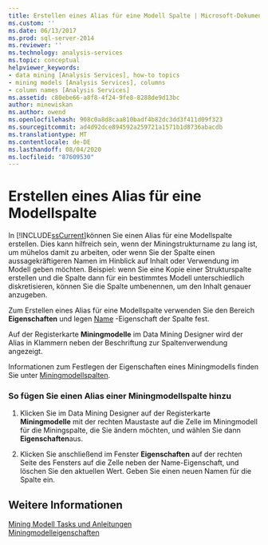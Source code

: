 ```yaml
---
title: Erstellen eines Alias für eine Modell Spalte | Microsoft-Dokumentation
ms.custom: ''
ms.date: 06/13/2017
ms.prod: sql-server-2014
ms.reviewer: ''
ms.technology: analysis-services
ms.topic: conceptual
helpviewer_keywords:
- data mining [Analysis Services], how-to topics
- mining models [Analysis Services], columns
- column names [Analysis Services]
ms.assetid: c80ebe66-a8f8-4f24-9fe8-8288de9d13bc
author: minewiskan
ms.author: owend
ms.openlocfilehash: 908c0a8d8caa810badf4b82dc3dd3f411d09f323
ms.sourcegitcommit: ad4d92dce894592a259721a1571b1d8736abacdb
ms.translationtype: MT
ms.contentlocale: de-DE
ms.lasthandoff: 08/04/2020
ms.locfileid: "87609530"
---
```

# <a name="create-an-alias-for-a-model-column"></a>Erstellen eines Alias für eine Modellspalte
  In [!INCLUDE[ssCurrent](../../includes/sscurrent-md.md)]können Sie einen Alias für eine Modellspalte erstellen. Dies kann hilfreich sein, wenn der Miningstrukturname zu lang ist, um mühelos damit zu arbeiten, oder wenn Sie der Spalte einen aussagekräftigeren Namen im Hinblick auf Inhalt oder Verwendung im Modell geben möchten. Beispiel: wenn Sie eine Kopie einer Strukturspalte erstellen und die Spalte dann für ein bestimmtes Modell unterschiedlich diskretisieren, können Sie die Spalte umbenennen, um den Inhalt genauer anzugeben.  
  
 Zum Erstellen eines Alias für eine Modellspalte verwenden Sie den Bereich **Eigenschaften** und legen [Name](https://docs.microsoft.com/bi-reference/assl/properties/name-element-assl) -Eigenschaft der Spalte fest.  
  
 Auf der Registerkarte **Miningmodelle** im Data Mining Designer wird der Alias in Klammern neben der Beschriftung zur Spaltenverwendung angezeigt.  
  
 Informationen zum Festlegen der Eigenschaften eines Miningmodells finden Sie unter [Miningmodellspalten](mining-model-columns.md).  
  
### <a name="to-add-an-alias-to-a-mining-model-column"></a>So fügen Sie einen Alias einer Miningmodellspalte hinzu  
  
1.  Klicken Sie im Data Mining Designer auf der Registerkarte **Miningmodelle** mit der rechten Maustaste auf die Zelle im Miningmodell für die Miningspalte, die Sie ändern möchten, und wählen Sie dann **Eigenschaften**aus.  
  
2.  Klicken Sie anschließend im Fenster **Eigenschaften** auf der rechten Seite des Fensters auf die Zelle neben der Name-Eigenschaft, und löschen Sie den aktuellen Wert. Geben Sie einen neuen Namen für die Spalte ein.  
  
## <a name="see-also"></a>Weitere Informationen  
 [Mining Modell Tasks und Anleitungen](mining-model-tasks-and-how-tos.md)   
 [Miningmodelleigenschaften](mining-model-properties.md)  
  
  
